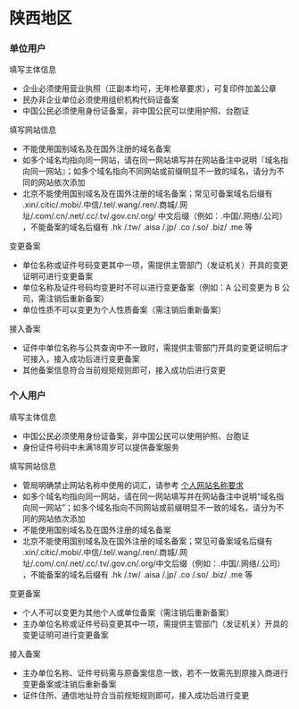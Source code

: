 # 陕西地区

### 单位用户

填写主体信息
* 企业必须使用营业执照（正副本均可，无年检章要求），可复印件加盖公章
* 民办非企业单位必须使用组织机构代码证备案
* 中国公民必须使用身份证备案，非中国公民可以使用护照、台胞证

填写网站信息
* 不能使用国别域名及在国外注册的域名备案
* 如多个域名均指向同一网站，请在同一网站填写并在网站备注中说明『域名指向同一网站』；如多个域名指向不同网站或前缀明显不一致的域名，请分为不同的网站依次添加
* 北京不能使用国别域名及在国外注册的域名备案；常见可备案域名后缀有 .xin/.citic/.mobi/.中信/.tel/.wang/.ren/.商城/.网址/.com/.cn/.net/.cc/.tv/.gov.cn/.org/ 中文后缀（例如：.中国/.网络/.公司） ，不能备案的域名后缀有 .hk /.tw/ .aisa /.jp/ .co /.so/ .biz/ .me 等

变更备案
* 单位名称或证件号码变更其中一项，需提供主管部门（发证机关）开具的变更证明可进行变更备案
* 单位名称及证件号码均变更时不可以进行变更备案（例如：A 公司变更为 B 公司，需注销后重新备案）
* 单位性质不可以变更为个人性质备案（需注销后重新备案）

接入备案

* 证件中单位名称与公共查询中不一致时，需提供主管部门开具的变更证明后才可接入，接入成功后进行变更备案
* 其他备案信息符合当前规矩规则即可，接入成功后进行变更

### 个人用户

填写主体信息

* 中国公民必须使用身份证备案，非中国公民可以使用护照、台胞证
* 身份证件号码中未满18周岁可以提供备案服务

填写网站信息

* 管局明确禁止网站名称中使用的词汇，请参考 [个人网站名称要求](http://support.c.163.com/md.html#!网站服务/备案系统/备案基础知识/个人网站名称要求.md)
* 如多个域名均指向同一网站，请在同一网站填写并在网站备注中说明“域名指向同一网站”；如多个域名指向不同网站或前缀明显不一致的域名，请分为不同的网站依次添加
* 不能使用国别域名及在国外注册的域名备案
* 北京不能使用国别域名及在国外注册的域名备案；常见可备案域名后缀有 .xin/.citic/.mobi/.中信/.tel/.wang/.ren/.商城/.网址/.com/.cn/.net/.cc/.tv/.gov.cn/.org/中文后缀（例如：.中国/.网络/.公司） ，不能备案的域名后缀有 .hk /.tw/ .aisa /.jp/ .co /.so/ .biz/ .me 等
 
变更备案

* 个人不可以变更为其他个人或单位备案（需注销后重新备案）
* 主办单位名称或证件号码变更其中一项，需提供主管部门（发证机关）开具的变更证明可进行变更备案
 
接入备案

* 主办单位名称、证件号码需与原备案信息一致，若不一致需先到原接入商进行变更备案或注销后重新备案
* 证件住所、通信地址符合当前规矩规则即可，接入成功后进行变更


  
